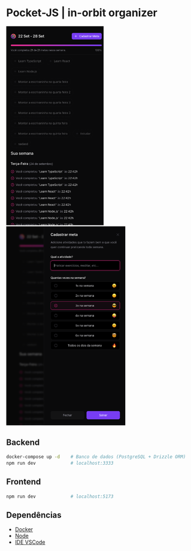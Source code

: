 # Pocket-JS | in-orbit organizer

<img src="docs/images/in-orbit-1.png" width="260px" />
<img src="docs/images/in-orbit-2.png" width="318px" />

## Backend

```bash
docker-compose up -d    # Banco de dados (PostgreSQL + Drizzle ORM)
npm run dev             # localhost:3333
```

## Frontend

```bash
npm run dev             # localhost:5173
```

## Dependências

* [Docker](https://www.docker.com/get-started/)
* [Node](https://nodejs.org/)
* [IDE VSCode](https://code.visualstudio.com/)
